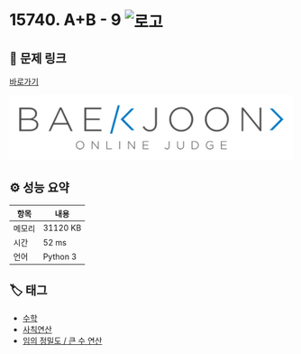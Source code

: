 # 15740. A+B - 9 <img src="https://d2gd6pc034wcta.cloudfront.net/tier/1.svg" alt="로고" height="32" style="vertical-align: middle;" />

## 🔗 문제 링크

[바로가기](https://www.acmicpc.net/problem/15740)

![백준 로고](../../images/boj.png)

## ⚙️ 성능 요약

| 항목   | 내용     |
| ------ | -------- |
| 메모리 | 31120 KB |
| 시간   | 52 ms    |
| 언어   | Python 3 |

## 🏷️ 태그

- [수학](https://www.acmicpc.net/problemset?sort=ac_desc&algo=124)
- [사칙연산](https://www.acmicpc.net/problemset?sort=ac_desc&algo=121)
- [임의 정밀도 / 큰 수 연산](https://www.acmicpc.net/problemset?sort=ac_desc&algo=117)
